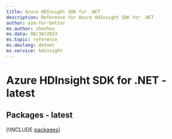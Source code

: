 ```yaml
---
title: Azure HDInsight SDK for .NET
description: Reference for Azure HDInsight SDK for .NET
author: aim-for-better
ms.author: zhezhou
ms.data: 08/30/2023
ms.topic: reference
ms.devlang: dotnet
ms.service: hdinsight
---
```

# Azure HDInsight SDK for .NET - latest
## Packages - latest
[!INCLUDE [packages](hdinsight-index.md)]
